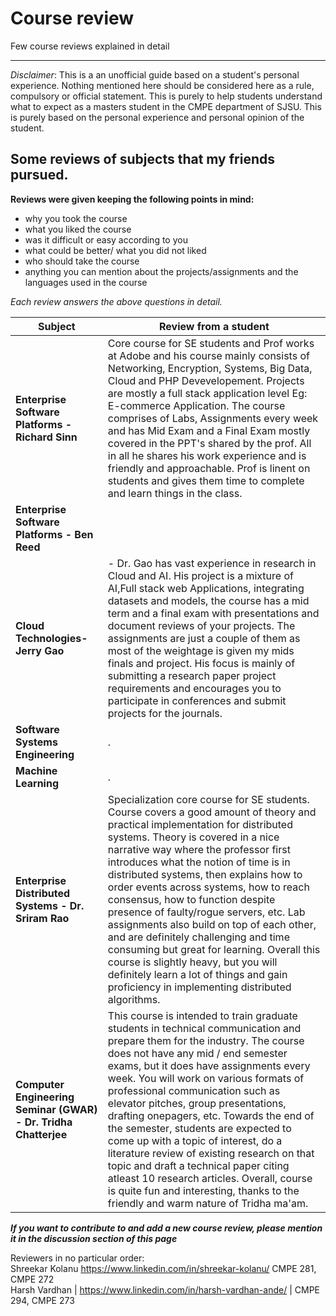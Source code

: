 
# Course review
Few course reviews explained in detail

- - - -
*Disclaimer*: This is a an unofficial guide based on a student's personal experience. Nothing mentioned here should be considered here as a rule, compulsory or official statement. This is purely to help students understand what to expect as a masters student in the CMPE department of SJSU. This is purely based on the personal experience and personal opinion of the student.


## Some reviews of subjects that my friends pursued.
__Reviews were given keeping the following points in mind:__
- why you took the course
- what you liked the course
- was it difficult or easy according to you
- what could be better/ what you did not liked
- who should take the course
- anything you can mention about the projects/assignments and the languages used in the course </br>

*Each review answers the above questions in detail.*

| Subject                                                         | Review from a student|
|-----------------------------------------------------------------|----------------------|
| __Enterprise Software Platforms - Richard Sinn__                | Core course for SE students and Prof works at Adobe and his course mainly consists of Networking, Encryption, Systems, Big Data, Cloud and PHP Devevelopement. Projects are mostly a full stack application level Eg: E-commerce Application. The course comprises of Labs, Assignments every week and has Mid Exam and a Final Exam mostly covered in the PPT's shared by the prof. All in all he shares his work experience and is friendly and approachable. Prof is linent on students and gives them time to complete and learn things in the class.|
| __Enterprise Software Platforms - Ben Reed__                    |  |
| __Cloud Technologies-Jerry Gao__                                | - Dr. Gao has vast experience in research in Cloud and AI. His project is a mixture of AI,Full stack web Applications, integrating datasets and models, the course has a mid term and a final exam with presentations and document reviews of your projects. The assignments are just a couple of them as most of the weightage is given my mids finals and project. His focus is mainly of submitting a research paper project requirements and encourages you to participate in conferences and submit projects for the journals.|
| __Software Systems Engineering__                                | .|
| __Machine Learning__                                            | .|
| __Enterprise Distributed Systems - Dr. Sriram Rao__             | Specialization core course for SE students. Course covers a good amount of theory and practical implementation for distributed systems. Theory is covered in a nice narrative way where the professor first introduces what the notion of time is in distributed systems, then explains how to order events across systems, how to reach consensus, how to function despite presence of faulty/rogue servers, etc. Lab assignments also build on top of each other, and are definitely challenging and time consuming but great for learning. Overall this course is slightly heavy, but you will definitely learn a lot of things and gain proficiency in implementing distributed algorithms.|
| __Computer Engineering Seminar (GWAR) - Dr. Tridha Chatterjee__ | This course is intended to train graduate students in technical communication and prepare them for the industry. The course does not have any mid / end semester exams, but it does have assignments every week. You will work on various formats of professional communication such as elevator pitches, group presentations, drafting onepagers, etc. Towards the end of the semester, students are expected to come up with a topic of interest, do a literature review of existing research on that topic and draft a technical paper citing atleast 10 research articles. Overall, course is quite fun and interesting, thanks to the friendly and warm nature of Tridha ma'am.|



__*If you want to contribute to and add a new course review, please mention it in the discussion section of this page*__

Reviewers in no particular order: </br>
Shreekar Kolanu https://www.linkedin.com/in/shreekar-kolanu/ CMPE 281, CMPE 272</br>
Harsh Vardhan | https://www.linkedin.com/in/harsh-vardhan-ande/ | CMPE 294, CMPE 273 </br>
